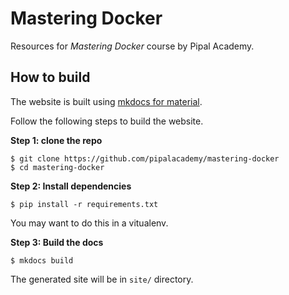 # Mastering Docker

Resources for _Mastering Docker_ course by Pipal Academy.

## How to build

The website is built using [mkdocs for material][1].

[1]: https://squidfunk.github.io/mkdocs-material/

Follow the following steps to build the website.

**Step 1: clone the repo**

```
$ git clone https://github.com/pipalacademy/mastering-docker
$ cd mastering-docker
```

**Step 2: Install dependencies**

```
$ pip install -r requirements.txt
```

You may want to do this in a vitualenv.

**Step 3: Build the docs**

```
$ mkdocs build
```

The generated site will be in `site/` directory.



